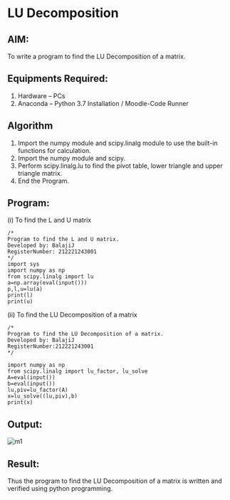 # LU Decomposition 

## AIM:
To write a program to find the LU Decomposition of a matrix.

## Equipments Required:
1. Hardware – PCs
2. Anaconda – Python 3.7 Installation / Moodle-Code Runner

## Algorithm
1. Import the numpy module and scipy.linalg module to use the built-in functions for calculation.
2. Import the numpy module and scipy.
3. Perform scipy.linalg.lu to find the pivot table, lower triangle and upper triangle matrix.
4. End the Program.

## Program:
(i) To find the L and U matrix
````
/*
Program to find the L and U matrix.
Developed by: BalajiJ
RegisterNumber: 212221243001
*/
import sys
import numpy as np
from scipy.linalg import lu
a=np.array(eval(input()))
p,l,u=lu(a)
print(l)
print(u)
````
(ii) To find the LU Decomposition of a matrix
```
/*
Program to find the LU Decomposition of a matrix.
Developed by: BalajiJ
RegisterNumber:212221243001
*/

import numpy as np
from scipy.linalg import lu_factor, lu_solve
A=eval(input())
b=eval(input())
lu,piv=lu_factor(A)
x=lu_solve((lu,piv),b)
print(x)

````
## Output:

![m1](https://github.com/Balaji-Jothiramalingam/LU-Decomposition/assets/114234865/ec4bb25d-36fe-4a4d-bba9-33ce3b5ea95d)




## Result:
Thus the program to find the LU Decomposition of a matrix is written and verified using python programming.


